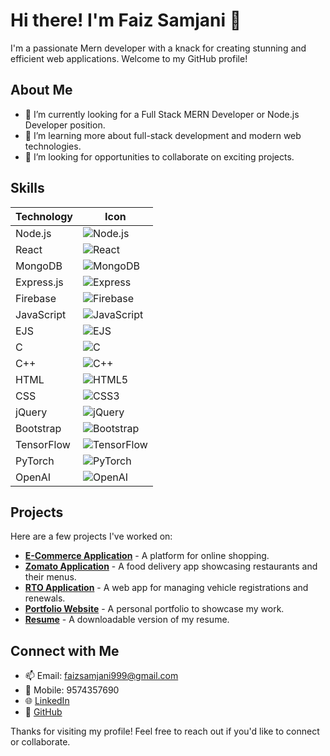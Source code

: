 # Hi there! I'm Faiz Samjani 👋

I'm a passionate Mern developer with a knack for creating stunning and efficient web applications. Welcome to my GitHub profile!

## About Me

- 🔭 I’m currently looking for a Full Stack MERN Developer or Node.js Developer position.
- 🌱 I’m learning more about full-stack development and modern web technologies.
- 💼 I’m looking for opportunities to collaborate on exciting projects.

## Skills

| Technology | Icon |
|------------|------|
| Node.js    | ![Node.js](https://img.shields.io/badge/Node.js-339933?style=flat&logo=nodedotjs&logoColor=white) |
| React      | ![React](https://img.shields.io/badge/React-61DAFB?style=flat&logo=react&logoColor=black) |
| MongoDB    | ![MongoDB](https://img.shields.io/badge/MongoDB-47A248?style=flat&logo=mongodb&logoColor=white) |
| Express.js | ![Express](https://img.shields.io/badge/Express.js-404D59?style=flat&logo=express&logoColor=white) |
| Firebase   | ![Firebase](https://img.shields.io/badge/Firebase-FFCA28?style=flat&logo=firebase&logoColor=black) |
| JavaScript | ![JavaScript](https://img.shields.io/badge/JavaScript-F7DF1E?style=flat&logo=javascript&logoColor=black) |
| EJS        | ![EJS](https://img.shields.io/badge/EJS-7B3F00?style=flat&logo=ejs&logoColor=white) |
| C          | ![C](https://img.shields.io/badge/C-A8B400?style=flat&logo=c&logoColor=white) |
| C++        | ![C++](https://img.shields.io/badge/C++-00599C?style=flat&logo=c%2B%2B&logoColor=white) |
| HTML       | ![HTML5](https://img.shields.io/badge/HTML5-E34F26?style=flat&logo=html5&logoColor=white) |
| CSS        | ![CSS3](https://img.shields.io/badge/CSS3-1572B6?style=flat&logo=css3&logoColor=white) |
| jQuery     | ![jQuery](https://img.shields.io/badge/jQuery-0769AD?style=flat&logo=jquery&logoColor=white) |
| Bootstrap  | ![Bootstrap](https://img.shields.io/badge/Bootstrap-563D7C?style=flat&logo=bootstrap&logoColor=white) |
| TensorFlow | ![TensorFlow](https://img.shields.io/badge/TensorFlow-EF573F?style=flat&logo=tensorflow&logoColor=white) |
| PyTorch    | ![PyTorch](https://img.shields.io/badge/PyTorch-EE4C2C?style=flat&logo=pytorch&logoColor=white) |
| OpenAI     | ![OpenAI](https://img.shields.io/badge/OpenAI-00A3E0?style=flat&logo=openai&logoColor=white) |

## Projects

Here are a few projects I've worked on:

- **[E-Commerce Application](https://ecommerceappbyfaizsamjanifullstackdev.vercel.app/)** - A platform for online shopping.
- **[Zomato Application](https://zomato-app-node-js-faiz-samjani.onrender.com/)** - A food delivery app showcasing restaurants and their menus.
- **[RTO Application](https://rto-app-by-faiz-samjani-full-stack-dev.onrender.com)** - A web app for managing vehicle registrations and renewals.
- **[Portfolio Website](https://my-portfolio-one-tan-87.vercel.app/)** - A personal portfolio to showcase my work.
- **[Resume](https://drive.google.com/file/d/1FsRw4QjZfgDnlBoJ6r8NAx_rhbPiSOKB/view?usp=sharing)** - A downloadable version of my resume.

## Connect with Me

- 📫 Email: faizsamjani999@gmail.com
- 📱 Mobile: 9574357690
- 🌐 [LinkedIn](https://www.linkedin.com/in/faiz-samjani-72734919b/)
- 🐙 [GitHub](https://github.com/Faizsamjani999)

Thanks for visiting my profile! Feel free to reach out if you'd like to connect or collaborate.
